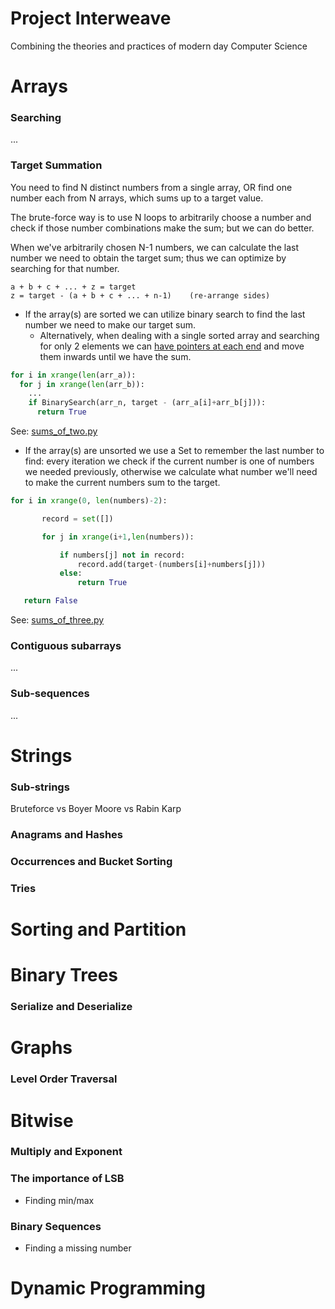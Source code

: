 # Project Interweave
Combining the theories and practices of modern day Computer Science


# Arrays

### Searching
...

### Target Summation
You need to find N distinct numbers from a single array, OR find one number each from N arrays, which sums up to a target value.

The brute-force way is to use N loops to arbitrarily choose a number and check if those number combinations make the sum; but we can do better.

When we've arbitrarily chosen N-1 numbers, we can calculate the last number we need to obtain the target sum; thus we can optimize by searching for that number.
```
a + b + c + ... + z = target
z = target - (a + b + c + ... + n-1)    (re-arrange sides)
```

- If the array(s) are sorted we can utilize binary search to find the last number we need to make our target sum.
  - Alternatively, when dealing with a single sorted array and searching for only 2 elements we can [have pointers at each end](python/sums_of_two.py) and move them inwards until we have the sum.

```python
for i in xrange(len(arr_a)):
  for j in xrange(len(arr_b)):
    ...
    if BinarySearch(arr_n, target - (arr_a[i]+arr_b[j])):
      return True
```
See: [sums_of_two.py](python/sums_of_two.py)

- If the array(s) are unsorted we use a Set to remember the last number to find: every iteration we check if the current number is one of numbers we needed previously, otherwise we calculate what number we'll need to make the current numbers sum to the target.

```python
for i in xrange(0, len(numbers)-2):

       record = set([])

       for j in xrange(i+1,len(numbers)):

           if numbers[j] not in record:
               record.add(target-(numbers[i]+numbers[j]))
           else:
               return True

   return False
```
See: [sums_of_three.py](python/sums_of_three.py)

### Contiguous subarrays
...

### Sub-sequences
...

# Strings
### Sub-strings
Bruteforce vs Boyer Moore vs Rabin Karp

### Anagrams and Hashes

### Occurrences and Bucket Sorting

### Tries

# Sorting and Partition

# Binary Trees
### Serialize and Deserialize

# Graphs
### Level Order Traversal

# Bitwise
### Multiply and Exponent
### The importance of LSB
- Finding min/max
### Binary Sequences
- Finding a missing number

# Dynamic Programming
